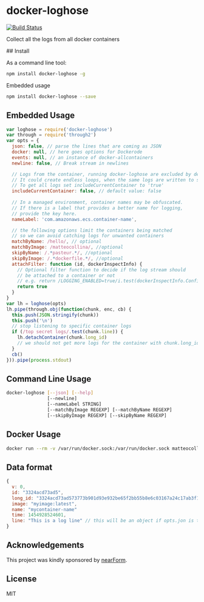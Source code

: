 # docker-loghose

[![Build Status](https://travis-ci.org/mcollina/docker-loghose.svg?branch=master)](https://travis-ci.org/mcollina/docker-loghose)

Collect all the logs from all docker containers

## Install

As a command line tool:

```bash
npm install docker-loghose -g
```

Embedded usage

```bash
npm install docker-loghose --save
```

## Embedded Usage

```js
var loghose = require('docker-loghose')
var through = require('through2')
var opts = {
  json: false, // parse the lines that are coming as JSON
  docker: null, // here goes options for Dockerode
  events: null, // an instance of docker-allcontainers
  newline: false, // Break stream in newlines

  // Logs from the container, running docker-loghose are excluded by default.
  // It could create endless loops, when the same logs are written to stdout...
  // To get all logs set includeCurrentContainer to 'true'
  includeCurrentContainer: false, // default value: false
  
  // In a managed environment, container names may be obfuscated. 
  // If there is a label that provides a better name for logging,
  // provide the key here.
  nameLabel: 'com.amazonaws.ecs.container-name',

  // the following options limit the containers being matched
  // so we can avoid catching logs for unwanted containers
  matchByName: /hello/, // optional
  matchByImage: /matteocollina/, //optional
  skipByName: /.*pasteur.*/, //optional
  skipByImage: /.*dockerfile.*/, //optional
  attachFilter: function (id, dockerInspectInfo) {
    // Optional filter function to decide if the log stream should 
    // be attached to a container or not 
    // e.g. return /LOGGING_ENABLED=true/i.test(dockerInspectInfo.Config.Env.toString())
    return true
  }
}
var lh = loghose(opts)
lh.pipe(through.obj(function(chunk, enc, cb) {
  this.push(JSON.stringify(chunk))
  this.push('\n')
  // stop listening to specific container logs
  if (/top secret logs/.test(chunk.line)) { 
    lh.detachContainer(chunk.long_id)
    // we should not get more logs for the container with chunk.long_id
  }
  cb()
})).pipe(process.stdout)


```

## Command Line Usage

```bash
docker-loghose [--json] [--help]
               [--newline]
               [--nameLabel STRING]
               [--matchByImage REGEXP] [--matchByName REGEXP]
               [--skipByImage REGEXP] [--skipByName REGEXP]
```

## Docker Usage

```bash
docker run --rm -v /var/run/docker.sock:/var/run/docker.sock matteocollina/docker-loghose
```

## Data format

```js
{
  v: 0,
  id: "3324acd73ad5",
  long_id: "3324acd73ad573773b901d93e932be65f2bb55b8e6c03167a24c17ab3f172249"
  image: "myimage:latest",
  name: "mycontainer-name"
  time: 1454928524601,
  line: "This is a log line" // this will be an object if opts.jon is true
}
```

Acknowledgements
----------------

This project was kindly sponsored by [nearForm](http://nearform.com).


## License

MIT
